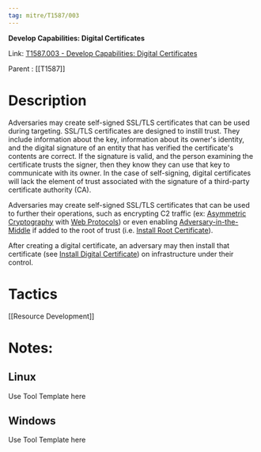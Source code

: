 ```yaml
---
tag: mitre/T1587/003
---
```


**Develop Capabilities: Digital Certificates**

Link: [T1587.003 - Develop Capabilities: Digital Certificates](https://attack.mitre.org/techniques/T1587/003)

Parent : [[T1587]]


# Description

Adversaries may create self-signed SSL/TLS certificates that can be used during targeting. SSL/TLS certificates are designed to instill trust. They include information about the key, information about its owner's identity, and the digital signature of an entity that has verified the certificate's contents are correct. If the signature is valid, and the person examining the certificate trusts the signer, then they know they can use that key to communicate with its owner. In the case of self-signing, digital certificates will lack the element of trust associated with the signature of a third-party certificate authority (CA).

Adversaries may create self-signed SSL/TLS certificates that can be used to further their operations, such as encrypting C2 traffic (ex: [Asymmetric Cryptography](https://attack.mitre.org/techniques/T1573/002) with [Web Protocols](https://attack.mitre.org/techniques/T1071/001)) or even enabling [Adversary-in-the-Middle](https://attack.mitre.org/techniques/T1557) if added to the root of trust (i.e. [Install Root Certificate](https://attack.mitre.org/techniques/T1553/004)).

After creating a digital certificate, an adversary may then install that certificate (see [Install Digital Certificate](https://attack.mitre.org/techniques/T1608/003)) on infrastructure under their control.

# Tactics


[[Resource Development]]


# Notes:

## Linux

Use Tool Template here

## Windows

Use Tool Template here